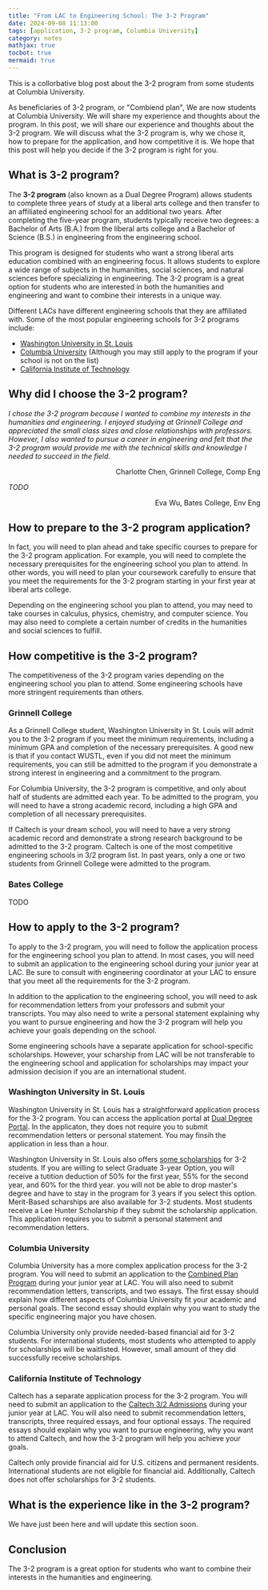 ```yaml
---
title: "From LAC to Engineering School: The 3-2 Program"
date: 2024-09-08 11:13:00
tags: [application, 3-2 program, Columbia University]
category: notes
mathjax: true
tocbot: true
mermaid: true
---
```

This is a collorbative blog post about the 3-2 program from some students at Columbia University.     

As beneficiaries of 3-2 program, or "Combiend plan", We are now students at Columbia University. We will share my experience and thoughts about the program. In this post, we will share our experience and thoughts about the 3-2 program. We will discuss what the 3-2 program is, why we chose it, how to prepare for the application, and how competitive it is. We hope that this post will help you decide if the 3-2 program is right for you.

## What is 3-2 program?

The **3-2 program** (also known as a Dual Degree Program) allows students to complete three years of study at a liberal arts college and then transfer to an affiliated engineering school for an additional two years. After completing the five-year program, students typically receive two degrees: a Bachelor of Arts (B.A.) from the liberal arts college and a Bachelor of Science (B.S.) in engineering from the engineering school.

This program is designed for students who want a strong liberal arts education combined with an engineering focus. It allows students to explore a wide range of subjects in the humanities, social sciences, and natural sciences before specializing in engineering. The 3-2 program is a great option for students who are interested in both the humanities and engineering and want to combine their interests in a unique way.

Different LACs have different engineering schools that they are affiliated with. Some of the most popular engineering schools for 3-2 programs include:

- [Washington University in St. Louis](https://engineering.washu.edu/academics/dual-degree-program/affiliated-schools.html)
- [Columbia University](https://undergrad.admissions.columbia.edu/sites/default/files/2024-01/2023-2024%20Combined%20Plan%20Affiliates%20for%20WEB.pdf) (Although you may still apply to the program if your school is not on the list)
- [California Institute of Technology](https://www.admissions.caltech.edu/apply/32-program)

## Why did I choose the 3-2 program?

*I chose the 3-2 program because I wanted to combine my interests in the humanities and engineering. I enjoyed studying at Grinnell College and appreciated the small class sizes and close relationships with professors. However, I also wanted to pursue a career in engineering and felt that the 3-2 program would provide me with the technical skills and knowledge I needed to succeed in the field.*
<p align="right">Charlotte Chen, Grinnell College, Comp Eng</p>

*TODO*
<p align="right">Eva Wu, Bates College, Env Eng</p>


## How to prepare to the 3-2 program application?

In fact, you will need to plan ahead and take specific courses to prepare for the 3-2 program application. For example, you will need to complete the necessary prerequisites for the engineering school you plan to attend. In other words, you will need to plan your coursework carefully to ensure that you meet the requirements for the 3-2 program starting in your first year at liberal arts college.

Depending on the engineering school you plan to attend, you may need to take courses in calculus, physics, chemistry, and computer science. You may also need to complete a certain number of credits in the humanities and social sciences to fulfill. 


## How competitive is the 3-2 program?

The competitiveness of the 3-2 program varies depending on the engineering school you plan to attend. Some engineering schools have more stringent requirements than others. 

### Grinnell College

As a Grinnell College student, Washington University in St. Louis will admit you to the 3-2 program if you meet the minimum requirements, including a minimum GPA and completion of the necessary prerequisites. A good new is that if you contact WUSTL, even if you did not meet the minimum requirements, you can still be admitted to the program if you demonstrate a strong interest in engineering and a commitment to the program.

For Columbia University, the 3-2 program is competitive, and only about half of students are admitted each year. To be admitted to the program, you will need to have a strong academic record, including a high GPA and completion of all necessary prerequisites.

If Caltech is your dream school, you will need to have a very strong academic record and demonstrate a strong research background to be admitted to the 3-2 program. Caltech is one of the most competitive engineering schools in 3/2 program list. In past years, only a one or two students from Grinnell College were admitted to the program. 

### Bates College

TODO


## How to apply to the 3-2 program?
To apply to the 3-2 program, you will need to follow the application process for the engineering school you plan to attend. In most cases, you will need to submit an application to the engineering school during your junior year at LAC. Be sure to consult with engineering coordinator at your LAC to ensure that you meet all the requirements for the 3-2 program.

In addition to the application to the engineering school, you will need to ask for recommendation letters from your professors and submit your transcripts. You may also need to write a personal statement explaining why you want to pursue engineering and how the 3-2 program will help you achieve your goals depending on the school.

Some engineering schools have a separate application for school-specific scholarships. However, your scharship from LAC will be not transferable to the engineering school and application for scholarships may impact your admission decision if you are an international student.

### Washington University in St. Louis

Washington University in St. Louis has a straightforward application process for the 3-2 program. You can access the application portal at [Dual Degree Portal](https://gradadmit.wustl.edu/apply/?sr=600393bb-00eb-421f-ae8d-b4600d5d1408). In the applicaton, they does not require you to submit recommendation letters or personal statement. You may finsih the application in less than a hour.

Washington University in St. Louis also offers [some scholarships](https://engineering.washu.edu/academics/dual-degree-program/financial-aid.html) for 3-2 students. If you are willing to select Graduate 3-year Option, you will receive a tutition deduction of 50% for the first year, 55% for the second year, and 60% for the third year. you will not be able to drop master's degree and have to stay in the program for 3 years if you select this option. Merit-Based scharships are also available for 3-2 students. Most students receive a  Lee Hunter Scholarship if they submit the scholarship application. This application requires you to submit a personal statement and recommendation letters.

### Columbia University

Columbia University has a more complex application process for the 3-2 program. You will need to submit an application to the [Combined Plan Program](https://apply.college.columbia.edu/apply/) during your junior year at LAC. You will also need to submit recommendation letters, transcripts, and two essays. The first essay should explain how different aspects of Columbia University fit your academic and personal goals. The second essay should explain why you want to study the specific engineering major you have chosen.

Columbia University only provide needed-based financial aid for 3-2 students. For international students, most students who attempted to apply for scholarships will be waitlisted. However, small amount of they did successfully receive scholarships.


### California Institute of Technology

Caltech has a separate application process for the 3-2 program. You will need to submit an application to the [Caltech 3/2 Admissions](https://www.admissions.caltech.edu/apply/32-program) during your junior year at LAC. You will also need to submit recommendation letters, transcripts, three required essays, and four optional essays. The required essays should explain why you want to pursue engineering, why you want to attend Caltech, and how the 3-2 program will help you achieve your goals.

Caltech only provide financial aid for U.S. citizens and permanent residents. International students are not eligible for financial aid.
Additionally, Caltech does not offer scholarships for 3-2 students. 


## What is the experience like in the 3-2 program?
<!-- TODO: finish this -->
We have just been here and will update this section soon.


## Conclusion

The 3-2 program is a great option for students who want to combine their interests in the humanities and engineering.
